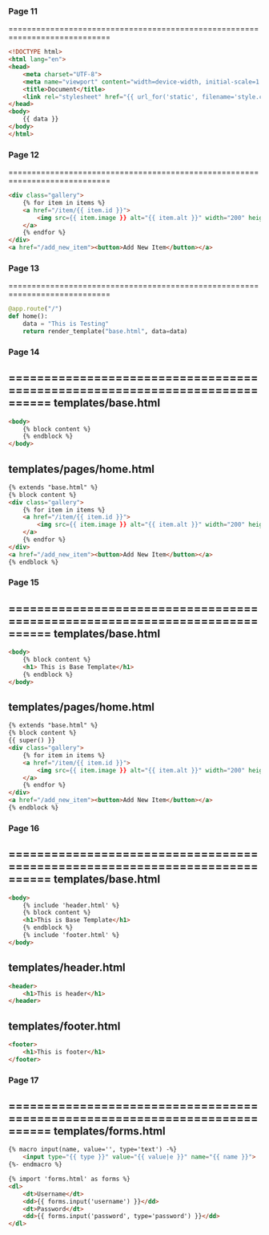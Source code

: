 ### Page 11
============================================================================
```html
<!DOCTYPE html>
<html lang="en">
<head>
    <meta charset="UTF-8">
    <meta name="viewport" content="width=device-width, initial-scale=1.0">
    <title>Document</title>
    <link rel="stylesheet" href="{{ url_for('static', filename='style.css')}}"/>
</head>
<body>
    {{ data }}
</body>
</html>
```

### Page 12
============================================================================
```html
<div class="gallery">
    {% for item in items %}
    <a href="/item/{{ item.id }}">
        <img src={{ item.image }} alt="{{ item.alt }}" width="200" height="200">
    </a>
    {% endfor %}
</div>
<a href="/add_new_item"><button>Add New Item</button></a>
```

### Page 13
============================================================================
```python
@app.route("/")
def home():
    data = "This is Testing"
    return render_template("base.html", data=data)
```

### Page 14
============================================================================
templates/base.html
---
```html
<body>
    {% block content %}
    {% endblock %}
</body>
```

templates/pages/home.html
---
```html
{% extends "base.html" %}
{% block content %}
<div class="gallery">
    {% for item in items %}
    <a href="/item/{{ item.id }}">
        <img src={{ item.image }} alt="{{ item.alt }}" width="200" height="200">
    </a>
    {% endfor %}
</div>
<a href="/add_new_item"><button>Add New Item</button></a>
{% endblock %}
```

### Page 15
============================================================================
templates/base.html
---
```html
<body>
    {% block content %}
    <h1> This is Base Template</h1>
    {% endblock %}
</body>
```

templates/pages/home.html
---
```html
{% extends "base.html" %}
{% block content %}
{{ super() }}
<div class="gallery">
    {% for item in items %}
    <a href="/item/{{ item.id }}">
        <img src={{ item.image }} alt="{{ item.alt }}" width="200" height="200">
    </a>
    {% endfor %}
</div>
<a href="/add_new_item"><button>Add New Item</button></a>
{% endblock %}
```

### Page 16
============================================================================
templates/base.html
---
```html
<body>
    {% include 'header.html' %}
    {% block content %}
    <h1>This is Base Template</h1>
    {% endblock %}
    {% include 'footer.html' %}
</body>
```

templates/header.html
---
```html
<header>
    <h1>This is header</h1>
</header>
```

templates/footer.html
---
```html
<footer>
    <h1>This is footer</h1>
</footer>
```

### Page 17
============================================================================
templates/forms.html
---
```html
{% macro input(name, value='', type='text') -%}
    <input type="{{ type }}" value="{{ value|e }}" name="{{ name }}">
{%- endmacro %}
```

```html
{% import 'forms.html' as forms %}
<dl>
    <dt>Username</dt>
    <dd>{{ forms.input('username') }}</dd>
    <dt>Password</dt>
    <dd>{{ forms.input('password', type='password') }}</dd>
</dl>
```